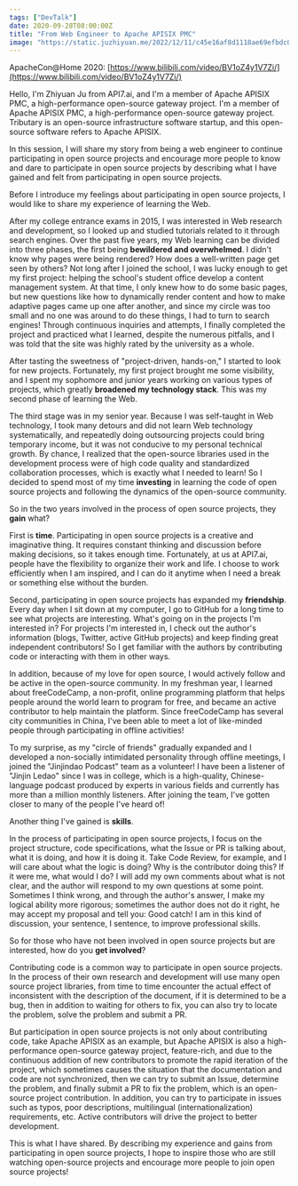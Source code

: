 ```yaml
---
tags: ["DevTalk"]
date: 2020-09-28T08:00:00Z
title: "From Web Engineer to Apache APISIX PMC"
image: "https://static.juzhiyuan.me/2022/12/11/c45e16af8d1118ae69efbdc038d75147.png?format=webp"
---
```


ApacheCon@Home 2020: [https://www.bilibili.com/video/BV1oZ4y1V7Zi/](https://www.bilibili.com/video/BV1oZ4y1V7Zi/)

Hello, I'm Zhiyuan Ju from API7.ai, and I'm a member of Apache APISIX PMC, a high-performance open-source gateway project. I'm a member of Apache APISIX PMC, a high-performance open-source gateway project. Tributary is an open-source infrastructure software startup, and this open-source software refers to Apache APISIX.

In this session, I will share my story from being a web engineer to continue participating in open source projects and encourage more people to know and dare to participate in open source projects by describing what I have gained and felt from participating in open source projects.

Before I introduce my feelings about participating in open source projects, I would like to share my experience of learning the Web.

After my college entrance exams in 2015, I was interested in Web research and development, so I looked up and studied tutorials related to it through search engines. Over the past five years, my Web learning can be divided into three phases, the first being **bewildered and overwhelmed**. I didn't know why pages were being rendered? How does a well-written page get seen by others? Not long after I joined the school, I was lucky enough to get my first project: helping the school's student office develop a content management system. At that time, I only knew how to do some basic pages, but new questions like how to dynamically render content and how to make adaptive pages came up one after another, and since my circle was too small and no one was around to do these things, I had to turn to search engines! Through continuous inquiries and attempts, I finally completed the project and practiced what I learned, despite the numerous pitfalls, and I was told that the site was highly rated by the university as a whole.

After tasting the sweetness of "project-driven, hands-on," I started to look for new projects. Fortunately, my first project brought me some visibility, and I spent my sophomore and junior years working on various types of projects, which greatly **broadened my technology stack**. This was my second phase of learning the Web.

The third stage was in my senior year. Because I was self-taught in Web technology, I took many detours and did not learn Web technology systematically, and repeatedly doing outsourcing projects could bring temporary income, but it was not conducive to my personal technical growth. By chance, I realized that the open-source libraries used in the development process were of high code quality and standardized collaboration processes, which is exactly what I needed to learn! So I decided to spend most of my time **investing** in learning the code of open source projects and following the dynamics of the open-source community.

So in the two years involved in the process of open source projects, they **gain** what?

First is **time**. Participating in open source projects is a creative and imaginative thing. It requires constant thinking and discussion before making decisions, so it takes enough time. Fortunately, at us at API7.ai, people have the flexibility to organize their work and life. I choose to work efficiently when I am inspired, and I can do it anytime when I need a break or something else without the burden.

Second, participating in open source projects has expanded my **friendship**. Every day when I sit down at my computer, I go to GitHub for a long time to see what projects are interesting. What's going on in the projects I'm interested in? For projects I'm interested in, I check out the author's information (blogs, Twitter, active GitHub projects) and keep finding great independent contributors! So I get familiar with the authors by contributing code or interacting with them in other ways.

In addition, because of my love for open source, I would actively follow and be active in the open-source community. In my freshman year, I learned about freeCodeCamp, a non-profit, online programming platform that helps people around the world learn to program for free, and became an active contributor to help maintain the platform. Since freeCodeCamp has several city communities in China, I've been able to meet a lot of like-minded people through participating in offline activities!

To my surprise, as my "circle of friends" gradually expanded and I developed a non-socially intimidated personality through offline meetings, I joined the "Jinjindao Podcast" team as a volunteer! I have been a listener of "Jinjin Ledao" since I was in college, which is a high-quality, Chinese-language podcast produced by experts in various fields and currently has more than a million monthly listeners. After joining the team, I've gotten closer to many of the people I've heard of!

Another thing I've gained is **skills**.

In the process of participating in open source projects, I focus on the project structure, code specifications, what the Issue or PR is talking about, what it is doing, and how it is doing it. Take Code Review, for example, and I will care about what the logic is doing? Why is the contributor doing this? If it were me, what would I do? I will add my own comments about what is not clear, and the author will respond to my own questions at some point. Sometimes I think wrong, and through the author's answer, I make my logical ability more rigorous; sometimes the author does not do it right, he may accept my proposal and tell you: Good catch! I am in this kind of discussion, your sentence, I sentence, to improve professional skills.

So for those who have not been involved in open source projects but are interested, how do you **get involved**?

Contributing code is a common way to participate in open source projects. In the process of their own research and development will use many open source project libraries, from time to time encounter the actual effect of inconsistent with the description of the document, if it is determined to be a bug, then in addition to waiting for others to fix, you can also try to locate the problem, solve the problem and submit a PR.

But participation in open source projects is not only about contributing code, take Apache APISIX as an example, but Apache APISIX is also a high-performance open-source gateway project, feature-rich, and due to the continuous addition of new contributors to promote the rapid iteration of the project, which sometimes causes the situation that the documentation and code are not synchronized, then we can try to submit an Issue, determine the problem, and finally submit a PR to fix the problem, which is an open-source project contribution. In addition, you can try to participate in issues such as typos, poor descriptions, multilingual (internationalization) requirements, etc. Active contributors will drive the project to better development.

This is what I have shared. By describing my experience and gains from participating in open source projects, I hope to inspire those who are still watching open-source projects and encourage more people to join open source projects!
